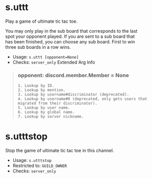 # s.uttt
Play a game of ultimate tic tac toe.<br/>

You may only play in the sub board that corresponds to the last<br/>
spot your opponent played. If you are sent to a sub board that<br/>
has been finished, you can choose any sub board. First to win<br/>
three sub boards in a row wins.<br/>
 - Usage: `s.uttt [opponent=None]`
 - Checks: `server_only`
Extended Arg Info
> ### opponent: discord.member.Member = None
> 
> 
>     1. Lookup by ID.
>     2. Lookup by mention.
>     3. Lookup by username#discriminator (deprecated).
>     4. Lookup by username#0 (deprecated, only gets users that migrated from their discriminator).
>     5. Lookup by user name.
>     6. Lookup by global name.
>     7. Lookup by server nickname.
> 
>     
# s.utttstop
Stop the game of ultimate tic tac toe in this channel.<br/>
 - Usage: `s.utttstop`
 - Restricted to: `GUILD_OWNER`
 - Checks: `server_only`
